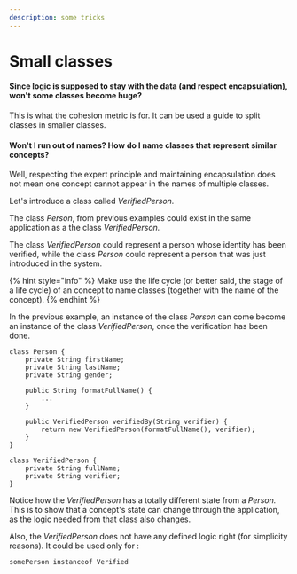```yaml
---
description: some tricks
---
```


# Small classes

#### Since logic is supposed to stay with the data \(and respect encapsulation\), won't some classes become huge?

This is what the cohesion metric is for. It can be used a guide to split classes in smaller classes.

#### Won't I run out of names? How do I name classes that represent similar concepts?

Well, respecting the expert principle and maintaining encapsulation does not mean one concept cannot appear in the names of multiple classes. 

Let's introduce a class called _VerifiedPerson._

The class _Person_, from previous examples could exist in the same application as a the class _VerifiedPerson._ 

The class _VerifiedPerson_ could represent a person whose identity has been verified, while the class _Person_ could represent a person that was just introduced in the system. 

{% hint style="info" %}
Make use the life cycle \(or better said, the stage of a life cycle\) of an concept to name classes \(together with the name of the concept\).
{% endhint %}

In the previous example, an instance of the class _Person_ can come become an instance of the class _VerifiedPerson_, once the verification has been done.

```text
class Person {
    private String firstName;
    private String lastName;
    private String gender;
    
    public String formatFullName() {
        ...
    }
    
    public VerifiedPerson verifiedBy(String verifier) {
        return new VerifiedPerson(formatFullName(), verifier);
    }    
}

class VerifiedPerson {
    private String fullName;
    private String verifier;
}
```

Notice how the _VerifiedPerson_ has a totally different state from a _Person._ This is to show that a concept's state can change through the application, as the logic needed from that class also changes. 

Also, the _VerifiedPerson_ does not have any defined logic right \(for simplicity reasons\). It could be used only for :

```text
somePerson instanceof Verified
```



